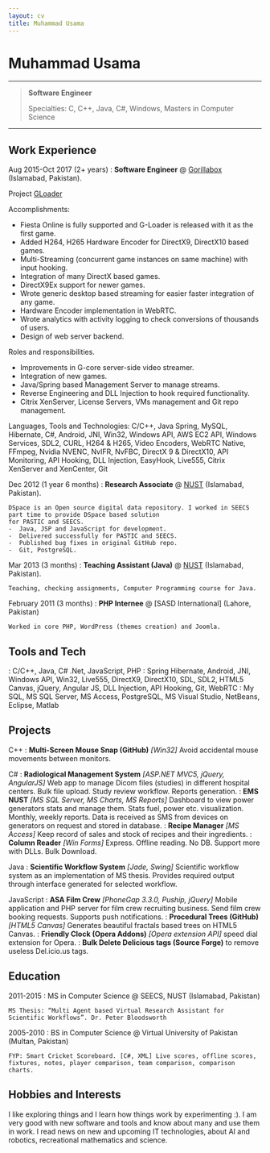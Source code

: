 ```yaml
---
layout: cv
title: Muhammad Usama
---
```


Muhammad Usama
=========================

----
>  **Software Engineer**
> 
>  Specialties: C, C++, Java, C#, Windows,
>  Masters in Computer Science 

----

Work Experience
--------------------

Aug 2015-Oct 2017 (2+ years)
: **Software Engineer** @ [Gorillabox](https://www.gorillabox.net/) (Islamabad, Pakistan). 

  Project [GLoader](https://en.gamigo.com/corporate/gamigo-games/gorillabox-brings-its-successful-g-loader-technology-to-the-us-market-in-time-for-game-connection/)

  Accomplishments: 
  -  Fiesta Online is fully supported and G-Loader is released with it as the first game. 
  -  Added H264, H265 Hardware Encoder for DirectX9, DirectX10 based games. 
  -  Multi-Streaming (concurrent game instances on same machine) with input hooking. 
  -  Integration of many DirectX based games.
  -  DirectX9Ex support for newer games. 
  -  Wrote generic desktop based streaming for easier faster integration of any game. 
  -  Hardware Encoder implementation in WebRTC. 
  -  Wrote analytics with activity logging to check conversions of thousands of users. 
  -  Design of web server backend. 

  Roles and responsibilities. 
  -  Improvements in G-core server-side video streamer. 
  -  Integration of new games.  
  -  Java/Spring based Management Server to manage streams.  
  -  Reverse Engineering and DLL Injection to hook required functionality. 
  -  Citrix XenServer, License Servers, VMs management and Git repo management. 

  Languages, Tools and Technologies: 
  C/C++, Java Spring, MySQL, Hibernate, C#, Android, JNI, Win32, Windows API, AWS EC2 API, Windows 
  Services, SDL2, CURL, H264 & H265, Video Encoders, WebRTC Native, FFmpeg, Nvidia NVENC, NvIFR, 
  NvFBC, DirectX 9 & DirectX10, API Monitoring, API Hooking, DLL Injection, EasyHook, Live555, Citrix 
  XenServer and XenCenter, Git 

Dec 2012 (1 year 6 months)
:   **Research Associate** @ [NUST](http://seecs.nust.edu.pk/) (Islamabad, Pakistan).

    DSpace is an Open source digital data repository. I worked in SEECS part time to provide DSpace based solution 
    for PASTIC and SEECS. 
    -  Java, JSP and JavaScript for development. 
    -  Delivered successfully for PASTIC and SEECS. 
    -  Published bug fixes in original GitHub repo. 
    -  Git, PostgreSQL.
    
Mar 2013 (3 months)
:   **Teaching Assistant (Java)** @ [NUST](http://seecs.nust.edu.pk/) (Islamabad, Pakistan).

    Teaching, checking assignments, Computer Programming course for Java. 
    

February 2011 (3 months) 
:   **PHP Internee** @ [SASD International] (Lahore, Pakistan)

    Worked in core PHP, WordPress (themes creation) and Joomla.
    
Tools and Tech
--------------

:    C/C++, Java, C# .Net, JavaScript, PHP 
:    Spring Hibernate, Android, JNI, Windows API, Win32, Live555, DirectX9, DirectX10, SDL, SDL2, HTML5 Canvas, jQuery, Angular JS, DLL Injection, API Hooking, Git, WebRTC
:    My SQL, MS SQL Server, MS Access, PostgreSQL, MS Visual Studio, NetBeans, Eclipse, Matlab 
    

Projects
--------
C++
: **Multi-Screen Mouse Snap (GitHub)** *[Win32]* Avoid accidental mouse movements between monitors. 

C# 
: **Radiological Management System** *[ASP.NET MVC5, jQuery, AngularJS]* Web app to manage Dicom files (studies) in different hospital centers. Bulk file upload. Study review workflow. Reports generation.
: **EMS NUST** *[MS SQL Server, MS Charts, MS Reports]* Dashboard to view power generators stats and manage them. Stats fuel, power etc. visualization. Monthly, weekly reports. Data is received as SMS from devices on generators on request and stored in database. 
: **Recipe Manager**  *[MS Access]* Keep record of sales and stock of recipes and their ingredients. 
: **Column Reader** *[Win Forms]* Express. Offline reading. No DB. Support more with DLLs. Bulk Download.

Java 
: **Scientific Workflow System**  *[Jade, Swing]* Scientific workflow system as an implementation of MS thesis. Provides required output through interface generated for selected workflow. 

JavaScript
: **ASA Film Crew** *[PhoneGap 3.3.0, Puship, jQuery]* Mobile application and PHP server for film crew recruiting business. Send film crew booking requests. Supports push notifications. 
: **Procedural Trees (GitHub)** *[HTML5 Canvas]* Generates beautiful fractals based trees on HTML5 Canvas. 
: **Friendly Clock (Opera Addons)** *[Opera extension API]* speed dial extension for Opera. 
: **Bulk Delete Delicious tags (Source Forge)** to remove useless Del.icio.us tags.

Education
---------

2011-2015
: MS in Computer Science @ SEECS, NUST (Islamabad, Pakistan)

    MS Thesis: “Multi Agent based Virtual Research Assistant for Scientific Workflows”. Dr. Peter Bloodsworth

2005-2010
: BS in Computer Science @ Virtual University of Pakistan (Multan, Pakistan)

    FYP: Smart Cricket Scoreboard. [C#, XML] Live scores, offline scores, fixtures, notes, player comparison, team comparison, comparison charts.

Hobbies and Interests
---------------------

I like exploring things and I learn how things work by experimenting :). I am very good with new software and tools and know about many and use them in work. I read news on new and upcoming IT technologies, about AI and robotics, recreational mathematics and science.
